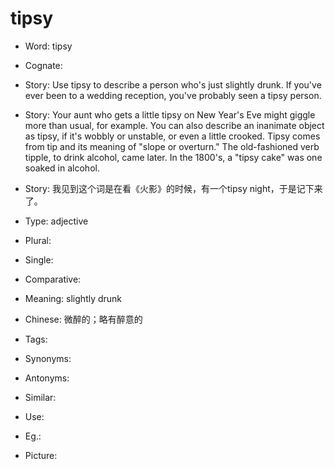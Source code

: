 # tipsy

- Word: tipsy
- Cognate: 
- Story: Use tipsy to describe a person who's just slightly drunk. If you've ever been to a wedding reception, you've probably seen a tipsy person.
- Story: Your aunt who gets a little tipsy on New Year's Eve might giggle more than usual, for example. You can also describe an inanimate object as tipsy, if it's wobbly or unstable, or even a little crooked. Tipsy comes from tip and its meaning of "slope or overturn." The old-fashioned verb tipple, to drink alcohol, came later. In the 1800's, a "tipsy cake" was one soaked in alcohol.
- Story: 我见到这个词是在看《火影》的时候，有一个tipsy night，于是记下来了。

- Type: adjective
- Plural: 
- Single: 
- Comparative: 
- Meaning: slightly drunk
- Chinese: 微醉的；略有醉意的
- Tags: 
- Synonyms: 
- Antonyms: 
- Similar: 
- Use: 
- Eg.: 
- Picture: 

